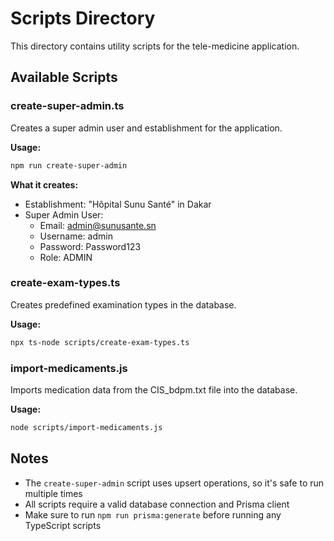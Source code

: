 # Scripts Directory

This directory contains utility scripts for the tele-medicine application.

## Available Scripts

### create-super-admin.ts
Creates a super admin user and establishment for the application.

**Usage:**
```bash
npm run create-super-admin
```

**What it creates:**
- Establishment: "Hôpital Sunu Santé" in Dakar
- Super Admin User:
  - Email: admin@sunusante.sn
  - Username: admin
  - Password: Password123
  - Role: ADMIN

### create-exam-types.ts
Creates predefined examination types in the database.

**Usage:**
```bash
npx ts-node scripts/create-exam-types.ts
```

### import-medicaments.js
Imports medication data from the CIS_bdpm.txt file into the database.

**Usage:**
```bash
node scripts/import-medicaments.js
```

## Notes

- The `create-super-admin` script uses upsert operations, so it's safe to run multiple times
- All scripts require a valid database connection and Prisma client
- Make sure to run `npm run prisma:generate` before running any TypeScript scripts 